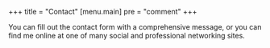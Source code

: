 +++
title = "Contact"
[menu.main]
    pre	= "comment"
+++

You can fill out the contact form with a comprehensive message, or you can find me online at one of many social and professional networking sites.